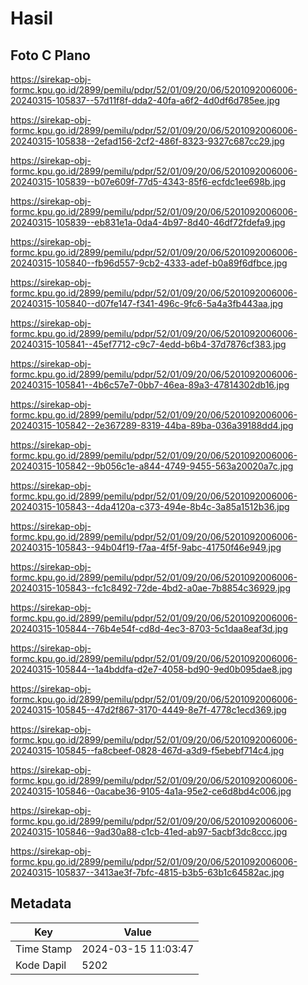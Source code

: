 # Hasil

## Foto C Plano

https://sirekap-obj-formc.kpu.go.id/2899/pemilu/pdpr/52/01/09/20/06/5201092006006-20240315-105837--57d11f8f-dda2-40fa-a6f2-4d0df6d785ee.jpg

https://sirekap-obj-formc.kpu.go.id/2899/pemilu/pdpr/52/01/09/20/06/5201092006006-20240315-105838--2efad156-2cf2-486f-8323-9327c687cc29.jpg

https://sirekap-obj-formc.kpu.go.id/2899/pemilu/pdpr/52/01/09/20/06/5201092006006-20240315-105839--b07e609f-77d5-4343-85f6-ecfdc1ee698b.jpg

https://sirekap-obj-formc.kpu.go.id/2899/pemilu/pdpr/52/01/09/20/06/5201092006006-20240315-105839--eb831e1a-0da4-4b97-8d40-46df72fdefa9.jpg

https://sirekap-obj-formc.kpu.go.id/2899/pemilu/pdpr/52/01/09/20/06/5201092006006-20240315-105840--fb96d557-9cb2-4333-adef-b0a89f6dfbce.jpg

https://sirekap-obj-formc.kpu.go.id/2899/pemilu/pdpr/52/01/09/20/06/5201092006006-20240315-105840--d07fe147-f341-496c-9fc6-5a4a3fb443aa.jpg

https://sirekap-obj-formc.kpu.go.id/2899/pemilu/pdpr/52/01/09/20/06/5201092006006-20240315-105841--45ef7712-c9c7-4edd-b6b4-37d7876cf383.jpg

https://sirekap-obj-formc.kpu.go.id/2899/pemilu/pdpr/52/01/09/20/06/5201092006006-20240315-105841--4b6c57e7-0bb7-46ea-89a3-47814302db16.jpg

https://sirekap-obj-formc.kpu.go.id/2899/pemilu/pdpr/52/01/09/20/06/5201092006006-20240315-105842--2e367289-8319-44ba-89ba-036a39188dd4.jpg

https://sirekap-obj-formc.kpu.go.id/2899/pemilu/pdpr/52/01/09/20/06/5201092006006-20240315-105842--9b056c1e-a844-4749-9455-563a20020a7c.jpg

https://sirekap-obj-formc.kpu.go.id/2899/pemilu/pdpr/52/01/09/20/06/5201092006006-20240315-105843--4da4120a-c373-494e-8b4c-3a85a1512b36.jpg

https://sirekap-obj-formc.kpu.go.id/2899/pemilu/pdpr/52/01/09/20/06/5201092006006-20240315-105843--94b04f19-f7aa-4f5f-9abc-41750f46e949.jpg

https://sirekap-obj-formc.kpu.go.id/2899/pemilu/pdpr/52/01/09/20/06/5201092006006-20240315-105843--fc1c8492-72de-4bd2-a0ae-7b8854c36929.jpg

https://sirekap-obj-formc.kpu.go.id/2899/pemilu/pdpr/52/01/09/20/06/5201092006006-20240315-105844--76b4e54f-cd8d-4ec3-8703-5c1daa8eaf3d.jpg

https://sirekap-obj-formc.kpu.go.id/2899/pemilu/pdpr/52/01/09/20/06/5201092006006-20240315-105844--1a4bddfa-d2e7-4058-bd90-9ed0b095dae8.jpg

https://sirekap-obj-formc.kpu.go.id/2899/pemilu/pdpr/52/01/09/20/06/5201092006006-20240315-105845--47d2f867-3170-4449-8e7f-4778c1ecd369.jpg

https://sirekap-obj-formc.kpu.go.id/2899/pemilu/pdpr/52/01/09/20/06/5201092006006-20240315-105845--fa8cbeef-0828-467d-a3d9-f5ebebf714c4.jpg

https://sirekap-obj-formc.kpu.go.id/2899/pemilu/pdpr/52/01/09/20/06/5201092006006-20240315-105846--0acabe36-9105-4a1a-95e2-ce6d8bd4c006.jpg

https://sirekap-obj-formc.kpu.go.id/2899/pemilu/pdpr/52/01/09/20/06/5201092006006-20240315-105846--9ad30a88-c1cb-41ed-ab97-5acbf3dc8ccc.jpg

https://sirekap-obj-formc.kpu.go.id/2899/pemilu/pdpr/52/01/09/20/06/5201092006006-20240315-105837--3413ae3f-7bfc-4815-b3b5-63b1c64582ac.jpg


## Metadata

| Key        | Value               |
| ---------- | ------------------- |
| Time Stamp | 2024-03-15 11:03:47 |
| Kode Dapil | 5202                |



